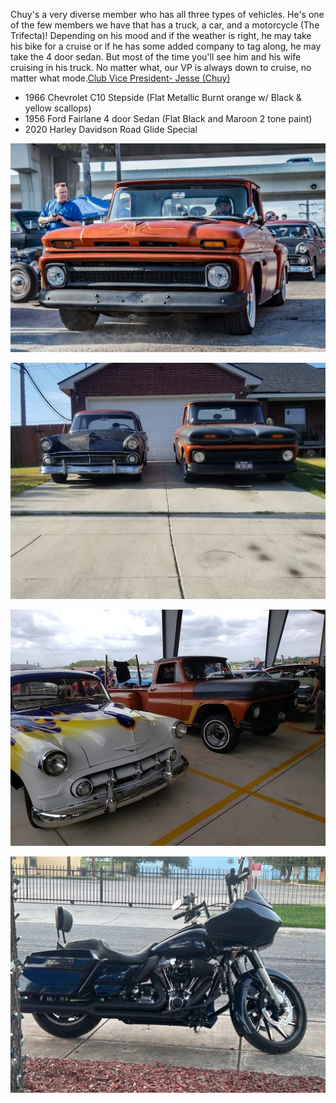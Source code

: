 Chuy's a very diverse member who has all three types of vehicles.  He's one of the few members we have that has a truck, a car, and a motorcycle (The Trifecta)!  Depending on his mood and if the weather is right, he may take his bike for a cruise or if he has some added company to tag along, he may take the 4 door sedan. But most of the time you'll see him and his wife cruising in his truck.  No matter what, our VP is always down to cruise, no matter what mode.[Club Vice President- Jesse (Chuy)](../members/Club%20Vice%20President-%20Jesse%20(Chuy).md) 

* 1966 Chevrolet C10 Stepside (Flat Metallic Burnt orange w/ Black & yellow scallops)
* 1956 Ford Fairlane 4 door Sedan (Flat Black and Maroon 2 tone paint)
* 2020 Harley Davidson Road Glide Special

![Jesse rides](../assets/Jesse%20rides.jpg)

![IMG_6297](../assets/IMG_6297.jpg)




![IJESSESRIDES](../assets/IJESSESRIDES.jpg)

![chuys harley](../assets/chuys%20harley.jpeg)
